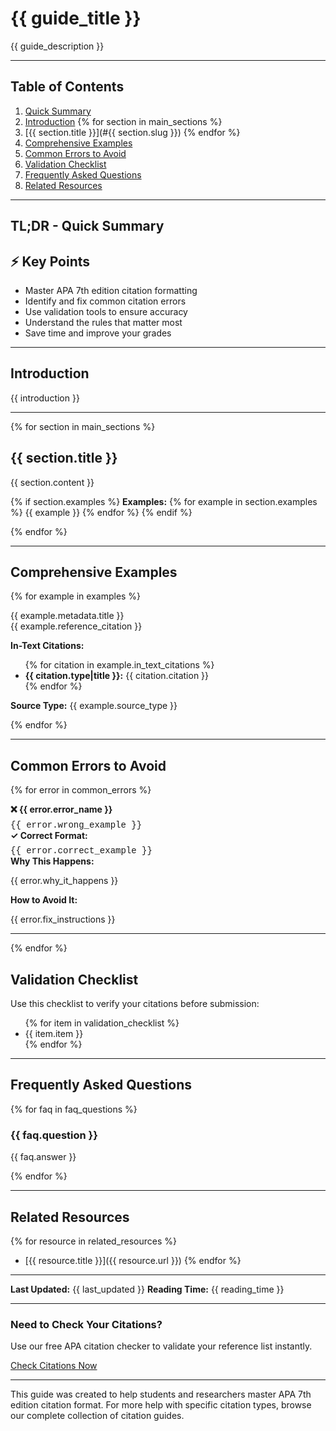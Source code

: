 # {{ guide_title }}

{{ guide_description }}

---

## Table of Contents

1. [Quick Summary](#tldr---quick-summary)
2. [Introduction](#introduction)
{% for section in main_sections %}
3. [{{ section.title }}](#{{ section.slug }})
{% endfor %}
4. [Comprehensive Examples](#comprehensive-examples)
5. [Common Errors to Avoid](#common-errors-to-avoid)
6. [Validation Checklist](#validation-checklist)
7. [Frequently Asked Questions](#frequently-asked-questions)
8. [Related Resources](#related-resources)

---

## TL;DR - Quick Summary

<div class="tldr-box">
<h2>⚡ Key Points</h2>
<ul>
<li>Master APA 7th edition citation formatting</li>
<li>Identify and fix common citation errors</li>
<li>Use validation tools to ensure accuracy</li>
<li>Understand the rules that matter most</li>
<li>Save time and improve your grades</li>
</ul>
</div>

---

## Introduction

{{ introduction }}

---

{% for section in main_sections %}
## {{ section.title }}

{{ section.content }}

{% if section.examples %}
**Examples:**
{% for example in section.examples %}
{{ example }}
{% endfor %}
{% endif %}

{% endfor %}

---

## Comprehensive Examples

{% for example in examples %}
<div class="example-box">
<div class="example-variation">{{ example.metadata.title }}</div>
<div class="citation-example">
{{ example.reference_citation }}
</div>

<strong>In-Text Citations:</strong>
<ul>
{% for citation in example.in_text_citations %}
<li><strong>{{ citation.type|title }}:</strong> {{ citation.citation }}</li>
{% endfor %}
</ul>

<p><strong>Source Type:</strong> {{ example.source_type }}</p>
</div>

{% endfor %}

---

## Common Errors to Avoid

{% for error in common_errors %}
<div class="error-example">
<strong>❌ {{ error.error_name }}</strong>
<div style="font-family: 'Courier New', monospace; margin-top: 0.5rem;">
{{ error.wrong_example }}
</div>
</div>

<div class="correction-box">
<strong>✓ Correct Format:</strong>
<div style="font-family: 'Courier New', monospace; margin-top: 0.5rem;">
{{ error.correct_example }}
</div>
</div>

<div class="note-box">
<strong>Why This Happens:</strong>
<p>{{ error.why_it_happens }}</p>
<strong>How to Avoid It:</strong>
<p>{{ error.fix_instructions }}</p>
</div>

---

{% endfor %}

## Validation Checklist

<div class="checklist">
<p>Use this checklist to verify your citations before submission:</p>
<ul>
{% for item in validation_checklist %}
<li>{{ item.item }}</li>
{% endfor %}
</ul>
</div>

---


## Frequently Asked Questions

{% for faq in faq_questions %}
### {{ faq.question }}

{{ faq.answer }}

{% endfor %}

---

## Related Resources

{% for resource in related_resources %}
- [{{ resource.title }}]({{ resource.url }})
{% endfor %}

---

**Last Updated:** {{ last_updated }}
**Reading Time:** {{ reading_time }}

---

<div class="cta-placement">
    <h3>Need to Check Your Citations?</h3>
    <p>Use our free APA citation checker to validate your reference list instantly.</p>
    <a href="/checker/" class="cta-button">Check Citations Now</a>
</div>

---

<div class="author-info">
    <p>This guide was created to help students and researchers master APA 7th edition citation format. For more help with specific citation types, browse our complete collection of citation guides.</p>
</div>